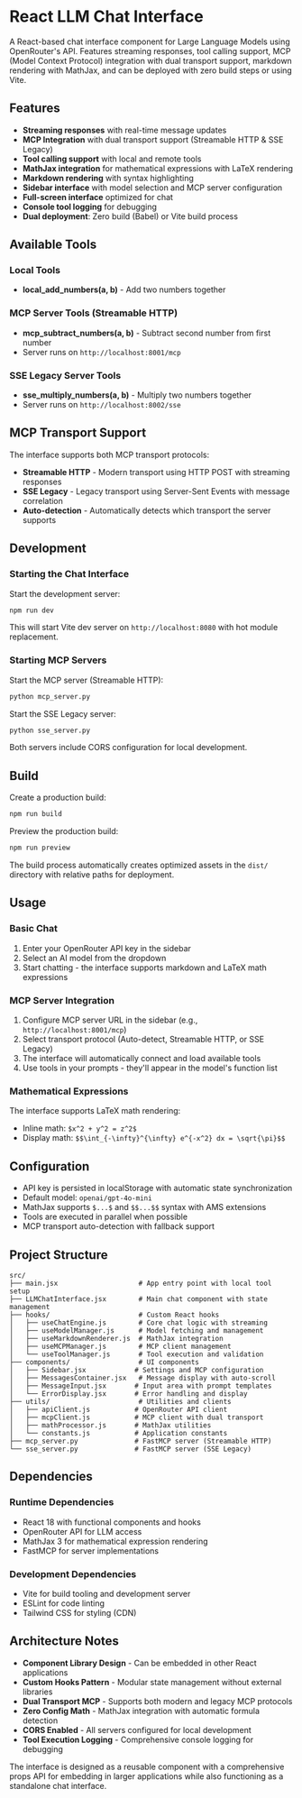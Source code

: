 # React LLM Chat Interface

A React-based chat interface component for Large Language Models using OpenRouter's API. Features streaming responses, tool calling support, MCP (Model Context Protocol) integration with dual transport support, markdown rendering with MathJax, and can be deployed with zero build steps or using Vite.

## Features

- **Streaming responses** with real-time message updates
- **MCP Integration** with dual transport support (Streamable HTTP & SSE Legacy)
- **Tool calling support** with local and remote tools
- **MathJax integration** for mathematical expressions with LaTeX rendering
- **Markdown rendering** with syntax highlighting  
- **Sidebar interface** with model selection and MCP server configuration
- **Full-screen interface** optimized for chat
- **Console tool logging** for debugging
- **Dual deployment**: Zero build (Babel) or Vite build process

## Available Tools

### Local Tools
- **local_add_numbers(a, b)** - Add two numbers together

### MCP Server Tools (Streamable HTTP)
- **mcp_subtract_numbers(a, b)** - Subtract second number from first number
- Server runs on `http://localhost:8001/mcp`

### SSE Legacy Server Tools  
- **sse_multiply_numbers(a, b)** - Multiply two numbers together
- Server runs on `http://localhost:8002/sse`

## MCP Transport Support

The interface supports both MCP transport protocols:

- **Streamable HTTP** - Modern transport using HTTP POST with streaming responses
- **SSE Legacy** - Legacy transport using Server-Sent Events with message correlation
- **Auto-detection** - Automatically detects which transport the server supports

## Development

### Starting the Chat Interface

Start the development server:

```bash
npm run dev
```

This will start Vite dev server on `http://localhost:8080` with hot module replacement.

### Starting MCP Servers

Start the MCP server (Streamable HTTP):

```bash
python mcp_server.py
```

Start the SSE Legacy server:

```bash  
python sse_server.py
```

Both servers include CORS configuration for local development.

## Build

Create a production build:

```bash
npm run build
```

Preview the production build:

```bash
npm run preview
```

The build process automatically creates optimized assets in the `dist/` directory with relative paths for deployment.

## Usage

### Basic Chat
1. Enter your OpenRouter API key in the sidebar
2. Select an AI model from the dropdown
3. Start chatting - the interface supports markdown and LaTeX math expressions

### MCP Server Integration
1. Configure MCP server URL in the sidebar (e.g., `http://localhost:8001/mcp`)
2. Select transport protocol (Auto-detect, Streamable HTTP, or SSE Legacy)
3. The interface will automatically connect and load available tools
4. Use tools in your prompts - they'll appear in the model's function list

### Mathematical Expressions
The interface supports LaTeX math rendering:
- Inline math: `$x^2 + y^2 = z^2$`
- Display math: `$$\int_{-\infty}^{\infty} e^{-x^2} dx = \sqrt{\pi}$$`

## Configuration

- API key is persisted in localStorage with automatic state synchronization
- Default model: `openai/gpt-4o-mini`
- MathJax supports `$...$` and `$$...$$` syntax with AMS extensions
- Tools are executed in parallel when possible
- MCP transport auto-detection with fallback support

## Project Structure

```
src/
├── main.jsx                    # App entry point with local tool setup
├── LLMChatInterface.jsx        # Main chat component with state management
├── hooks/                      # Custom React hooks
│   ├── useChatEngine.js        # Core chat logic with streaming
│   ├── useModelManager.js      # Model fetching and management
│   ├── useMarkdownRenderer.js  # MathJax integration
│   ├── useMCPManager.js        # MCP client management
│   └── useToolManager.js       # Tool execution and validation
├── components/                 # UI components
│   ├── Sidebar.jsx            # Settings and MCP configuration
│   ├── MessagesContainer.jsx   # Message display with auto-scroll
│   ├── MessageInput.jsx       # Input area with prompt templates
│   └── ErrorDisplay.jsx       # Error handling and display
├── utils/                      # Utilities and clients
│   ├── apiClient.js           # OpenRouter API client
│   ├── mcpClient.js           # MCP client with dual transport
│   ├── mathProcessor.js       # MathJax utilities
│   └── constants.js           # Application constants
├── mcp_server.py              # FastMCP server (Streamable HTTP)
└── sse_server.py              # FastMCP server (SSE Legacy)
```

## Dependencies

### Runtime Dependencies
- React 18 with functional components and hooks
- OpenRouter API for LLM access
- MathJax 3 for mathematical expression rendering
- FastMCP for server implementations

### Development Dependencies  
- Vite for build tooling and development server
- ESLint for code linting
- Tailwind CSS for styling (CDN)

## Architecture Notes

- **Component Library Design** - Can be embedded in other React applications
- **Custom Hooks Pattern** - Modular state management without external libraries  
- **Dual Transport MCP** - Supports both modern and legacy MCP protocols
- **Zero Config Math** - MathJax integration with automatic formula detection
- **CORS Enabled** - All servers configured for local development
- **Tool Execution Logging** - Comprehensive console logging for debugging

The interface is designed as a reusable component with a comprehensive props API for embedding in larger applications while also functioning as a standalone chat interface.